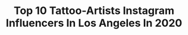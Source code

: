 ---
title: Top 10 Tattoo-Artists Instagram Influencers In Los Angeles In 2020
description: >-
  Find top tattoo-artists Instagram influencers in Los Angeles in 2020. Most popular hashtags: #losangelestattooartist #quarantine #losangelestattoo #losangeles.
platform: Instagram
profiles:
  - username: "_rostra_"
    fullname: >-
      Antonina Rostra
    location: "United States"
    followers: 115689
    engagement: 367
    commentsToLikes: 0.017876
    avatar: "https://scontent-lhr8-1.cdninstagram.com/v/t51.2885-19/s320x320/87479517_512158296170214_3488485215062458368_n.jpg?_nc_ht=scontent-lhr8-1.cdninstagram.com&_nc_ohc=_2tbX3F_IhsAX-g2UyB&oh=78ecb64cf13d807f7b6f91c3f63f6854&oe=5EB93E8D"
    verified: false
    hashtags: "#workshop, #neotraditional, #peachrose, #quarantine"
  - username: "antthaxton"
    fullname: >-
      Ant Thaxton
    location: "United States"
    followers: 20877
    engagement: 407
    commentsToLikes: 0.025031
    avatar: "https://scontent-lhr8-1.cdninstagram.com/v/t51.2885-19/s320x320/70799853_406946743299623_2372481625834389504_n.jpg?_nc_ht=scontent-lhr8-1.cdninstagram.com&_nc_ohc=7l7NxjewArYAX_v5Wqh&oh=98d3df5e3d15c00bc526dd0799362430&oe=5EB9F994"
    verified: false
    hashtags: "#ripkobe, #antthax, #antthaxton, #llkb"
  - username: "liqfromthewood"
    fullname: >-
      Liq
    location: "United States"
    followers: 8209
    engagement: 712
    commentsToLikes: 0.024528
    avatar: "https://scontent-lhr8-1.cdninstagram.com/v/t51.2885-19/s320x320/49858182_2620052158034965_6247442540950192128_n.jpg?_nc_ht=scontent-lhr8-1.cdninstagram.com&_nc_ohc=wc7Q4-sZbdMAX9n4j3h&oh=4f80353afedea770144ed1e03659b0a6&oe=5EBB1099"
    verified: false
    hashtags: "#crownemoji"
  - username: "sneakygee13tattoos"
    fullname: >-
      SNEAKYGEE
    location: "United States"
    followers: 65925
    engagement: 262
    commentsToLikes: 0.027149
    avatar: "https://scontent-lhr8-1.cdninstagram.com/v/t51.2885-19/s320x320/28764457_585720325097652_4728963862836019200_n.jpg?_nc_ht=scontent-lhr8-1.cdninstagram.com&_nc_ohc=IY2WnG_fyIEAX_Jvj7B&oh=f5e5dce0c0e69358c90fbac9cee3c1df&oe=5EB993B2"
    verified: false
    hashtags: "#lotusflowertattoo, #moneytattoo, #lakersnation, #kobeportrait"
  - username: "i.drewit"
    fullname: >-
      Andrew Arteaga
    location: "United States"
    followers: 161208
    engagement: 116
    commentsToLikes: 0.074126
    avatar: "https://scontent-lhr8-1.cdninstagram.com/v/t51.2885-19/s320x320/85049385_2834842589917016_3205194605351927808_n.jpg?_nc_ht=scontent-lhr8-1.cdninstagram.com&_nc_ohc=zMq5zFHC6WAAX-U1_Pv&oh=69ac5766295e6d0bf13d70618503f8d2&oe=5EBB2C9F"
    verified: false
    hashtags: "#nyjahhuston, #legend, #goat"
  - username: "sergey_shanko"
    fullname: >-
      Gotcha
    location: "United States"
    followers: 172169
    engagement: 204
    commentsToLikes: 0.013057
    avatar: "https://scontent-ams4-1.cdninstagram.com/v/t51.2885-19/s320x320/71203913_376249586612257_7787347745752219648_n.jpg?_nc_ht=scontent-ams4-1.cdninstagram.com&_nc_ohc=h0Cuu0g-eJoAX8KEvKc&oh=c11734e79214ec855c3e233dacc36eca&oe=5EB1EC1A"
    verified: false
    hashtags: "#setgeyshanko, #sergeyshanko, #sergeyshankoart"
  - username: "ivan.garay.art"
    fullname: >-
      BLACK TATTOO | SACRED GEOMETRY
    location: "United States"
    followers: 28462
    engagement: 272
    commentsToLikes: 0.016812
    avatar: "https://scontent-ams4-1.cdninstagram.com/v/t51.2885-19/s320x320/82119831_225159968510069_548286995202310144_n.jpg?_nc_ht=scontent-ams4-1.cdninstagram.com&_nc_ohc=66YosE7agjQAX93dk2_&oh=82c173762a94d9fc92935796623f5f3c&oe=5EB85A0E"
    verified: false
    hashtags: "#tattoodo, #dotworktattoo, #blacktattooart, #dotworkers"
  - username: "sofia_valikova"
    fullname: >-
      Valikova Sofia
    location: "United States"
    followers: 5226
    engagement: 600
    commentsToLikes: 0.051202
    avatar: "https://scontent-ams4-1.cdninstagram.com/v/t51.2885-19/s320x320/15258612_195567110902173_4546747813718917120_a.jpg?_nc_ht=scontent-ams4-1.cdninstagram.com&_nc_ohc=kWP7wMGydpcAX-Fc9Rh&oh=f5ca740a5b87305800eb106e19287d03&oe=5EBCEF28"
    verified: false
    hashtags: "#headshots, #style, #photography, #modeltests"
  - username: "kanenavasard"
    fullname: >-
      Kane Navasard
    location: "United States"
    followers: 72940
    engagement: 249
    commentsToLikes: 0.009568
    avatar: "https://scontent-lhr8-1.cdninstagram.com/v/t51.2885-19/s320x320/14487408_1763307243883060_6125784164907089920_a.jpg?_nc_ht=scontent-lhr8-1.cdninstagram.com&_nc_ohc=SVmMAP6kwhoAX_eAyOm&oh=f680b198afc0abdc4852ae627e59ee0a&oe=5EBBB5D5"
    verified: false
    hashtags: "#midtown, #midcity, #losangeles, #thadoggpound"
  - username: "kyledevriesink"
    fullname: >-
      Kyle DeVries ✪
    location: "United States"
    followers: 11698
    engagement: 657
    commentsToLikes: 0.060382
    avatar: "https://scontent-atl3-1.cdninstagram.com/v/t51.2885-19/s320x320/72773437_549377535858154_4819292887701258240_n.jpg?_nc_ht=scontent-atl3-1.cdninstagram.com&_nc_ohc=1wC-5wTJfrAAX-Oget1&oh=652cf339ba93599b783e6ed2ae37e081&oe=5EBA9AE3"
    verified: false
    hashtags: "#february, #kyledevriesink, #pennywise"
---